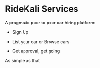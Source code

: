# RideKali Services

A pragmatic peer to peer car hiring platform:

* Sign Up

* List your car or Browse cars

* Get approval, get going

As simple as that
